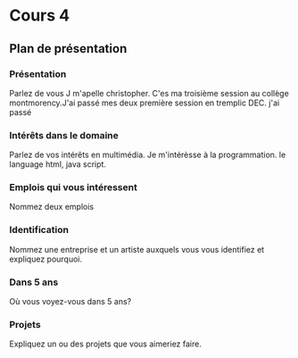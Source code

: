 # Cours 4
## Plan de présentation

### Présentation
Parlez de vous
J m'apelle christopher. C'es ma troisième session au collège montmorency.J'ai passé mes deux première session en tremplic DEC. j'ai passé 
### Intérêts dans le domaine
Parlez de vos intérêts en multimédia. 
Je m'intérèsse à la programmation. le language html, java script.
### Emplois qui vous intéressent
Nommez deux emplois


### Identification
Nommez une entreprise et un artiste auxquels vous vous identifiez et expliquez pourquoi. 

### Dans 5 ans
Où vous voyez-vous dans 5 ans? 

### Projets
Expliquez un ou des projets que vous aimeriez faire. 
